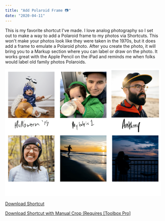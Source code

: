 ```yaml
---
title: "Add Polaroid Frame 📷"
date: "2020-04-11"
---
```


This is my favorite shortcut I've made. I love analog photography so I set out to make a way to add a Polaroid frame to my photos via Shortcuts. This won't make your photos look like they were taken in the 1970s, but it does add a frame to emulate a Polaroid photo. After you create the photo, it will bring you to a Markup section where you can label or draw on the photo. It works great with the Apple Pencil on the iPad and reminds me when folks would label old family photos Polaroids.

<!-- ![](https://i0.wp.com/www.brad.si/efert/wp-content/uploads/2020/04/Image.png?fit=1200%2C983&ssl=1 "img-fluid") -->

![A collage of digital polaroid photos created by this shortcut](../images/sirishortcuts-polaroid.png)

<a class="btn btn-primary" href="https://www.icloud.com/shortcuts/3a3e49de00cd4e31a118457f3605bdc4" target="_blank" rel="nofollow noopener noreferrer">Download Shortcut</a>

<a class="btn btn-primary" href="https://www.icloud.com/shortcuts/4aeb4c724bdb42d9b0e23c4c11fbd1bb" target="_blank" rel="nofollow noopener noreferrer">Download Shortcut with Manual Crop (Requires [Toolbox Pro]</a>